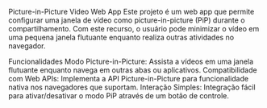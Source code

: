 Picture-in-Picture Video Web App
Este projeto é um web app que permite configurar uma janela de vídeo como picture-in-picture (PiP) durante o compartilhamento. Com este recurso, o usuário pode minimizar o vídeo em uma pequena janela flutuante enquanto realiza outras atividades no navegador.

Funcionalidades
Modo Picture-in-Picture: Assista a vídeos em uma janela flutuante enquanto navega em outras abas ou aplicativos.
Compatibilidade com Web APIs: Implementa a API Picture-in-Picture para funcionalidade nativa nos navegadores que suportam.
Interação Simples: Integração fácil para ativar/desativar o modo PiP através de um botão de controle.
